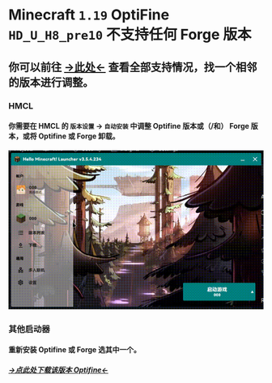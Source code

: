 # Minecraft `1.19` OptiFine `HD_U_H8_pre10` 不支持**任何** Forge 版本

## 你可以前往 [→此处←](./all.md) 查看全部支持情况，找一个相邻的版本进行调整。

### HMCL

#### 你需要在 HMCL 的 `版本设置` -> `自动安装` 中调整 Optifine 版本或（/和） Forge 版本，或将 Optifine 或 Forge 卸载。

![hmcl](/hmcl.gif)

### 其他启动器

#### 重新安装 Optifine 或 Forge 选其中一个。

##### [→点此处下载该版本 Optifine←](https://optifine.cn/download/preview_OptiFine_1.19_HD_U_H8_pre10.jar)

